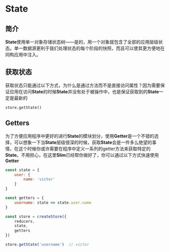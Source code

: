# State

## 简介
**State**使用单一对象存储状态树——是的，用一个对象就包含了全部的应用层级状态。单一数据源更利于我们处理状态的每个阶段的快照，而且可以使其更方便地在同构应用中注入。

## 获取状态
获取状态只能通过以下方式，为什么是通过方法而不是直接访问属性？因为需要保证应用在访问**State**的时候**State**并没有处于被操作中，也是保证获取到的**State**一定是最新的

```
store.getState()
```

## Getters
为了方便应用程序中更好的进行**State**的模块划分，使用**Getter**是一个不错的选择，可以想象一下当**State**层级很深的时候，获取**State**会是一件多么绝望的事情，在这个时候你或许需要在程序中定义一系列的getter方法来获取特定的**State**。不用担心，在这里**Slim**已经帮你做好了，你可以通过以下方式快速使用**Getter**

```javascript
const state = {
    user: {
        name: 'victor'
    }
}

const getters = {
    username: state => state.user.name
}

const store = createStore({
    reducers,
    state,
    getters
})

store.getState('username')  // victor
```
